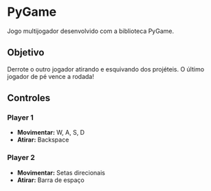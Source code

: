 # PyGame

Jogo multijogador desenvolvido com a biblioteca PyGame.

## Objetivo

Derrote o outro jogador atirando e esquivando dos projéteis. O último jogador de pé vence a rodada!

## Controles

### Player 1
- **Movimentar:** W, A, S, D  
- **Atirar:** Backspace

### Player 2
- **Movimentar:** Setas direcionais  
- **Atirar:** Barra de espaço